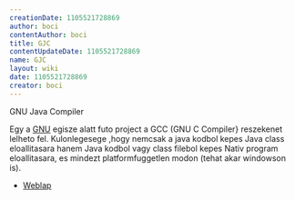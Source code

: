 ```yaml
---
creationDate: 1105521728869 
author: boci 
contentAuthor: boci 
title: GJC 
contentUpdateDate: 1105521728869 
name: GJC 
layout: wiki 
date: 1105521728869 
creator: boci 
---
```

GNU Java Compiler

Egy a [GNU](http:/www.gnu.org) egisze alatt futo project a GCC (GNU C Compiler} reszekenet lelheto fel. Kulonlegesege ,hogy nemcsak a java kodbol kepes Java class eloallitasara hanem Java kodbol vagy class filebol kepes Nativ program eloallitasara, es mindezt platformfuggetlen modon (tehat akar windowson is).

*   [Weblap](http://gcc.gnu.org/java)

